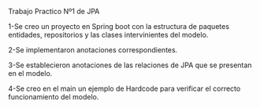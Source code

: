 Trabajo Practico Nº1 de JPA

1-Se creo un proyecto en Spring boot con la estructura de paquetes entidades, repositorios y las clases
intervinientes del modelo.

2-Se implementaron anotaciones correspondientes.

3-Se establecieron anotaciones de las relaciones de JPA que se presentan en el modelo.

4-Se creo en el main un ejemplo de Hardcode para verificar el correcto funcionamiento del modelo.
